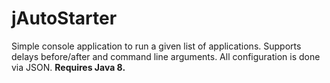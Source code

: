 # jAutoStarter
Simple console application to run a given list of applications. Supports delays before/after and command line arguments. All configuration is done via JSON.
**Requires Java 8.**